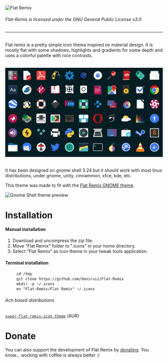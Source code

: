 ![Flat Remix](https://cdn.rawgit.com/daniruiz/Flat-Remix/master/Flat%20Remix/logo.png)

###### Flat-Remix is licensed under the GNU General Public License v3.0
<hr>
<br>
Flat remix is a pretty simple icon theme inspired on material design. It is mostly flat with some shadows, highlights and gradients for some depth and uses a colorful palette with nice contrasts.
<br><br>

![Icon theme preview](https://raw.githubusercontent.com/daniruiz/Flat-Remix/master/Flat%20Remix/preview.png)

<br>
It has been designed on gnome shell 3.24 but it should work with most linux distributions, under gnome, unity, cinnammon, xfce, kde, etc.

This theme was made to fit with the [Flat Remix GNOME theme](https://github.com/daniruiz/Super-Flat-Remix-GNOME-theme).

![Gnome Shell theme preview](https://github.com/daniruiz/Flat-Remix-GNOME-theme/blob/master/Flat%20Remix/preview.png?raw=true)

# Installation

#### Manual installation

1. Download and uncompress the zip file.
1. Move "Flat Remix" folder to ".icons" in your home directory.
1. Select "Flat Remix" as icon theme in your tweak tools application.

#### Terminal installation

```
     cd /tmp
     git clone https://github.com/daniruiz/Flat-Remix
     mkdir -p ~/.icons
     mv "Flat-Remix/Flat Remix" ~/.icons
```

###### Ach based distributions
 [`super-flat-remix-icon-theme`](https://aur.archlinux.org/packages/super-flat-remix-icon-theme/) (AUR)



# Donate

You can also support the development of Flat Remix by [donating](https://www.paypal.com/cgi-bin/webscr?cmd=_s-xclick&hosted_button_id=7LEWLS78EAJGJ).
You know... working with coffee is always better  *:)*
